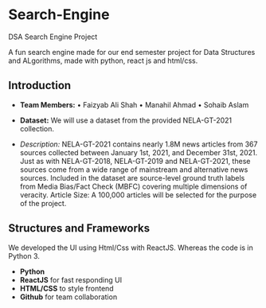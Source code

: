 # Search-Engine
DSA Search Engine Project

A fun search engine made for our end semester project for Data Structures and ALgorithms, made with python, react js and html/css.

## Introduction
*  **Team Members:**
•	Faizyab Ali Shah
•	Manahil Ahmad 
•	Sohaib Aslam

*  **Dataset:**
We will use a dataset from the provided NELA-GT-2021 collection. 
* *Description:*
NELA-GT-2021 contains nearly 1.8M news articles from 367 sources collected between January 1st, 2021, and December 31st, 2021. Just as with NELA-GT-2018, NELA-GT-2019 and NELA-GT-2021, these sources come from a wide range of mainstream and alternative news sources. Included in the dataset are source-level ground truth labels from Media Bias/Fact Check (MBFC) covering multiple dimensions of veracity.
Article Size: A 100,000 articles will be selected for the purpose of the project.


## Structures and Frameworks
We developed the UI using Html/Css with ReactJS. Whereas the code is in Python 3.

*    **Python** 
*    **ReactJS** for fast responding UI
*    **HTML/CSS** to style frontend
*    **Github** for team collaboration



